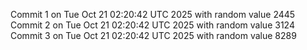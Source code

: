 Commit 1 on Tue Oct 21 02:20:42 UTC 2025 with random value 2445
Commit 2 on Tue Oct 21 02:20:42 UTC 2025 with random value 3124
Commit 3 on Tue Oct 21 02:20:42 UTC 2025 with random value 8289
